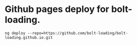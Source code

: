 # Github pages deploy for bolt-loading.

`ng deploy --repo=https://github.com/bolt-loading/bolt-loading.github.io.git`
